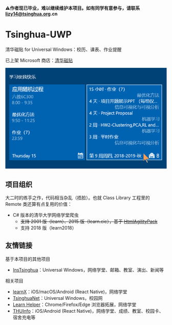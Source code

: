 __⚠作者现已毕业，难以继续维护本项目。如有同学有意参与，请联系 lizy14@tsinghua.org.cn__

# Tsinghua-UWP

清华磁贴 for Universal Windows：校历、课表、作业提醒

已上架 Microsoft 商店：[清华磁贴](https://www.microsoft.com/p/%E6%B8%85%E5%8D%8E%E7%A3%81%E8%B4%B4/9nblggh4twv4)

![动态磁贴截图](https://github.com/lizy14/Tsinghua-UWP/blob/master/Release%20Notes/screenshots/tile-large.png?raw=true)

## 项目组织
大二时的练手之作，代码相当杂乱（捂脸）。也就 Class Library 工程里的 Remote 类还算有点复用的价值：

* C# 版本的清华大学网络学堂爬虫
  * ~~支持 2001 版（learn）、2015 版（learn.cic），基于 [HtmlAgilityPack](https://www.nuget.org/packages/HtmlAgilityPack/)~~
  * 支持 2018 版（learn2018）

## 友情链接
基于本项目的其他项目
* [InsTsinghua](https://www.microsoft.com/p/instsinghua/9p1pc1h282gs)：Universal Windows，网络学堂、邮箱、教室、演出、新闻等

相关项目
* [learnX](https://github.com/robertying/learnX)：iOS/macOS/Android (React Native)，网络学堂
* [TsinghuaNet](https://github.com/OpportunityLiu/TsinghuaNet)：Universal Windows，校园网
* [Learn Helper](https://github.com/xxr3376/Learn-Project)：Chrome/Firefox/Edge 浏览器拓展，网络学堂
* [THUInfo](https://github.com/unidy2002/thuinfo)：iOS/Android (React Native)，网络学堂、成绩、教室、校园卡、宿舍充电等
